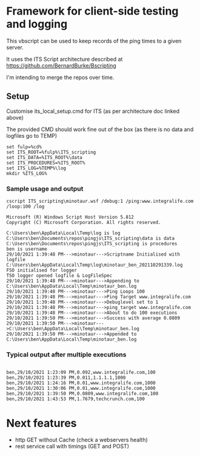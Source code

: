 # Framework for client-side testing and logging

This vbscript can be used to keep records of the ping times to a given server.

It uses the ITS Script architecture described at https://github.com/BernardBurke/Bscripting

I'm intending to merge the repos over time.


## Setup

Customise its_local_setup.cmd for ITS (as per architecture doc linked above)

The provided CMD should work fine out of the box (as there is no data and logfiles go to TEMP)


```
set fulp=%cd%
set ITS_ROOT=%fulp%\ITS_scripting
set ITS_DATA=%ITS_ROOT%\data
set ITS_PROCEDURES=%ITS_ROOT%
set ITS_LOG=%TEMP%\log
mkdir %ITS_LOG%

```


### Sample usage and output

```
cscript ITS_scripting\minotaur.wsf /debug:1 /ping:www.integralife.com /loop:100 /log  

Microsoft (R) Windows Script Host Version 5.812
Copyright (C) Microsoft Corporation. All rights reserved.

C:\Users\ben\AppData\Local\Temp\log is log 
C:\Users\ben\Documents\repos\pingjs\ITS_scripting\data is data 
C:\Users\ben\Documents\repos\pingjs\ITS_scripting is procedures
ben is username
29/10/2021 1:39:48 PM--->minotaur--->Scriptname Initialised with logfile C:\Users\ben\AppData\Local\Temp\log\minotaur_ben_202110291339.log
FSO initialised for logger
TSO logger opened logfile & LogFileSpec
29/10/2021 1:39:48 PM--->minotaur--->Appending to C:\Users\ben\AppData\Local\Temp\minotaur_ben.log
29/10/2021 1:39:48 PM--->minotaur--->Ping Loops 100
29/10/2021 1:39:48 PM--->minotaur--->Ping Target www.integralife.com
29/10/2021 1:39:48 PM--->minotaur--->Debuglevel set to 1
29/10/2021 1:39:48 PM--->minotaur--->ping_target www.integralife.com
29/10/2021 1:39:48 PM--->minotaur--->About to do 100 executions
29/10/2021 1:39:50 PM--->minotaur--->Success with average 0.0809
29/10/2021 1:39:50 PM--->minotaur--->C:\Users\ben\AppData\Local\Temp\minotaur_ben.log
29/10/2021 1:39:50 PM--->minotaur--->Appended to C:\Users\ben\AppData\Local\Temp\minotaur_ben.log

```

### Typical output after multiple executions

```

ben,29/10/2021 1:23:09 PM,0.092,www.integralife.com,100
ben,29/10/2021 1:23:39 PM,0.011,1.1.1.1,1000
ben,29/10/2021 1:24:16 PM,0.01,www.integralife.com,1000
ben,29/10/2021 1:30:06 PM,0.01,www.integralife.com,1000
ben,29/10/2021 1:39:50 PM,0.0809,www.integralife.com,100
ben,29/10/2021 1:43:53 PM,1.7679,techcrunch.com,100

```

# Next features 

- http GET without Cache (check a webservers health)
- rest service call with timings (GET and POST)


